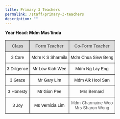 ```yaml
---
title: Primary 3 Teachers
permalink: /staff/primary-3-teachers
description: ""
---
```

**Year Head: Mdm Mas'linda**

<style type="text/css">
.tg  {border-collapse:collapse;border-spacing:0;}
.tg td{border-color:black;border-style:solid;border-width:1px;font-family:Arial, sans-serif;font-size:14px;
  overflow:hidden;padding:10px 5px;word-break:normal;}
.tg th{border-color:black;border-style:solid;border-width:1px;font-family:Arial, sans-serif;font-size:14px;
  font-weight:normal;overflow:hidden;padding:10px 5px;word-break:normal;}
.tg .tg-feqv{background-color:#DDD;color:#666;font-weight:bold;text-align:center;vertical-align:middle}
.tg .tg-nrix{text-align:center;vertical-align:middle}
.tg .tg-jq0v{color:#58595B;text-align:center;vertical-align:top}
</style>
<table class="tg">
<tbody>
  <tr>
    <td class="tg-feqv"><span style="color:#666;background-color:#DDD">Class</span></td>
    <td class="tg-feqv"><span style="color:#666;background-color:#DDD">Form Teacher</span></td>
    <td class="tg-feqv"><span style="color:#666;background-color:#DDD">Co-Form Teacher</span></td>
  </tr>
  <tr>
    <td class="tg-nrix">3 Care</td>
    <td class="tg-nrix">Mdm K S Sharmila</td>
    <td class="tg-nrix">Mdm Chua Siew Beng</td>
  </tr>
  <tr>
    <td class="tg-nrix">3 Diligence</td>
    <td class="tg-nrix">Mr Low Kiah Wee</td>
    <td class="tg-nrix">Mdm Ng Lay Eng</td>
  </tr>
  <tr>
    <td class="tg-nrix">3 Grace</td>
    <td class="tg-nrix">Mr Gary Lim</td>
    <td class="tg-nrix">Mdm Aik Hooi San</td>
  </tr>
  <tr>
    <td class="tg-nrix">3 Honesty</td>
    <td class="tg-nrix">Mr Gion Pee</td>
    <td class="tg-nrix">Mrs Bernard</td>
  </tr>
  <tr>
    <td class="tg-nrix">3 Joy</td>
    <td class="tg-nrix">Ms Vernicia Lim</td>
    <td class="tg-jq0v"><span style="background-color:initial">Mdm Charmaine Woo</span><br><span style="background-color:initial">Mrs Sharon Wong</span></td>
  </tr>
</tbody>
</table>